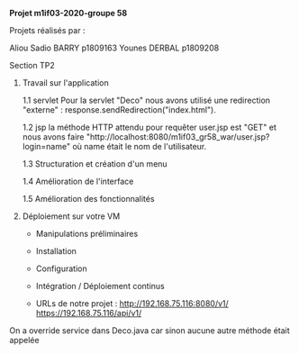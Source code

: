 **Projet m1if03-2020-groupe 58**


Projets réalisés par :

Aliou Sadio BARRY p1809163
Younes DERBAL p1809208


Section TP2

1.  Travail sur l'application

    1.1 servlet
    Pour la servlet "Deco" nous avons utilisé une redirection "externe" : response.sendRedirection("index.html").

    1.2 jsp
    la méthode HTTP attendu pour requêter user.jsp est "GET" et nous avons faire "http://localhost:8080/m1if03_gr58_war/user.jsp?login=name" où name   était le nom de l'utilisateur.

    1.3 Structuration et création d'un menu

    1.4 Amélioration de l'interface

    1.5 Amélioration des fonctionnalités

 2. Déploiement sur votre VM

    - Manipulations préliminaires

    - Installation

    - Configuration

    - Intégration / Déploiement continus 

    - URLs de notre projet :
        http://192.168.75.116:8080/v1/
        https://192.168.75.116/api/v1/



On a override service dans Deco.java car sinon aucune autre méthode était appelée